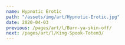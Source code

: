 ```yaml
---
name: Hypnotic Erotic
path: "/assets/img/art/Hypnotic-Erotic.jpg"
date: 2020-04-03
previous: /pages/art/l/Burn-ya-skin-off/
next: /pages/art/l/King-Spook-Totem3/
---
```

